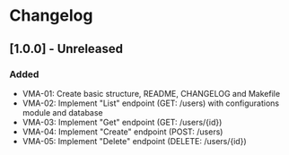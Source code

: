 # Changelog

## [1.0.0] - Unreleased

### Added
- VMA-01: Create basic structure, README, CHANGELOG and Makefile
- VMA-02: Implement "List" endpoint (GET: /users) with configurations module and database
- VMA-03: Implement "Get" endpoint (GET: /users/{id})
- VMA-04: Implement "Create" endpoint (POST: /users)
- VMA-05: Implement "Delete" endpoint (DELETE: /users/{id})
